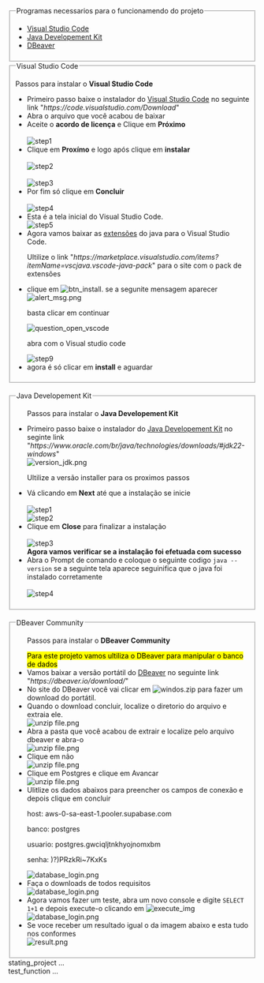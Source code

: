 <body>
        <div id="progran_require">
            <fieldset>
                <legend>Programas necessarios para o funcionamendo do projeto</legend>
                <ul>
                    <li><a href="#VSCODE">Visual Studio Code</a></li>
                    <li><a href="#JDK">Java Developement Kit</a></li>
                    <li><a href="#DBEAVER">DBeaver</a></li>
                </ul>
            </fieldset>
        </div>
            <fieldset class="installer" id="VSCODE">
                <legend>Visual Studio Code</legend>
                <p>Passos para instalar o <b>Visual Studio Code</b></p>
                <ul>
                    <li>Primeiro passo baixe o instalador do <a href="https://code.visualstudio.com/Download">Visual Studio Code</a> no seguinte link "<em>https://code.visualstudio.com/Download</em>"</li>
                    <li>Abra o arquivo que você acabou de baixar</li>
                    <li>Aceite o <b>acordo de licença</b> e Clique em <b>Próximo</b> </li>
                    <br>
                    <span class="img_container">
                        <img class="steps_vscode" src="IMG/docs_vscode/step 1.png" alt="step1">
                    </span>
                    <br>
                    <li>Clique em <b>Proxímo</b> e logo após clique em <b>instalar</b></li>
                    <br>
                    <span class="img_container">
                        <img class="steps_vscode" src="IMG/docs_vscode/step 2.png" alt="step2">
                    </span>
                    <br>
                    <br>
                    <span class="img_container">
                        <img class="steps_vscode" src="IMG/docs_vscode/step 3.png" alt="step3">
                    </span>
                    <br>
                    <li>Por fim só clique em <b>Concluir</b></li>
                    <br>
                    <span class="img_container">
                        <img class="steps_vscode" src="IMG/docs_vscode/step 4.png" alt="step4">
                    </span>
                    <br>
					<li>Esta é a tela inicial do Visual Studio Code.</li>
                    <span class="img_container">
                        <img class="steps_vscode" src="IMG/docs_vscode/step 5.png" alt="step5">
                    </span>
					<br>
					<li>Agora vamos baixar as <a href="https://marketplace.visualstudio.com/items?itemName=vscjava.vscode-java-pack">extensões</a> do java para o Visual Studio Code.</li>
                        <p>Ultilize o link "<em>https://marketplace.visualstudio.com/items?itemName=vscjava.vscode-java-pack</em>" para o site com o pack de extensões</p>
                    <li>clique em <img src="IMG/docs_vscode/btn_install.png" alt="btn_install">. se a segunite mensagem aparecer</li>
                    <span class="img_container">
                        <img src="IMG/docs_vscode/alert_msg.png" alt="alert_msg.png">
                    </span>
                    <p>basta clicar em continuar</p>
                    <span class="img_container">
                        <img src="IMG/docs_vscode/question_open_vscode.png" alt="question_open_vscode">
                    </span>
                    <p>abra com o Visual studio code</p>
                    <span class="img_container">
                        <img src="IMG/docs_vscode/step 9.png" alt="step9">
                    </span>
                    <li>agora é só clicar em <b>install</b> e aguardar</li>
                </ul>
            </fieldset>
            <br>
            <fieldset class="installer" id="JDK">
                <legend>Java Developement Kit</legend>
                <ul>
                    <p>Passos para instalar o <b>Java Developement Kit</b></p>
                    <li>Primeiro passo baixe o instalador do <a href="https://www.oracle.com/br/java/technologies/downloads/#jdk22-windows">Java Developement Kit</a> no seginte link "<em>https://www.oracle.com/br/java/technologies/downloads/#jdk22-windows</em>"</li>
                    <span class="img_container">
                        <img src="IMG/docs_JDK/version_jdk.png" alt="version_jdk.png">
                    </span>
                    <p>Ultilize a versão installer para os proximos passos</p>
                    <li>Vá clicando em <b>Next</b> até que a instalação se inicie</li>
                    <br>
                    <span class="img_container">
                        <img class="steps_jdk" src="IMG/docs_JDK/step1.png" alt="step1">
                    </span>
                    <br>
                    <span class="img_container">
                        <img class="steps_jdk" src="IMG/docs_JDK/step2.png" alt="step2">
                    </span>
                    <br>
                    <li>Clique em <b>Close</b> para finalizar a instalação</li>
                    <br>
                    <span class="img_container">
                        <img class="steps_jdk" src="IMG/docs_JDK/step3.png" alt="step3">
                    </span>
                    <br>
                    <b>Agora vamos verificar se a instalação foi efetuada com sucesso</b>
                    <li>Abra o Prompt de comando e coloque o seguinte codigo <code class="cmd">java --version</code> se a seguinte tela aparece seguinifica que o java foi instalado corretamente</li>
                    <br>
                    <span class="img_container">
                        <img class="steps_jdk" src="IMG/docs_JDK/step4.png" alt="step4">
                    </span>
                </ul>
            </fieldset>
            <br>
            <fieldset class="installer" id="DBEAVER">
                <legend>DBeaver Community</legend>
                <ul>
                    <p>Passos para instalar o <b>DBeaver Community</b></p>
                    <mark>Para este projeto vamos ultiliza o DBeaver para manipular o banco de dados</mark>
                    <li>Vamos baixar a versão portátil do <a href="https://dbeaver.io/download/">DBeaver</a> no seguinte link "<em>https://dbeaver.io/download/</em>"</li>
                    <li>No site do DBeaver você vai clicar em <img src="IMG/docs_dbeaver/windows_zip_btn.png" alt="windos.zip"> para fazer um download do portátil.</li>
                    <li>Quando o download concluir, localize o diretorio do arquivo e extraia ele.</li>
                    <span class="img_container">
                        <img src="IMG/docs_dbeaver/unzip file.png" alt="unzip file.png">
                    </span>
                    <li>Abra a pasta que você acabou de extrair e localize pelo arquivo dbeaver e abra-o</li>
                    <span class="img_container">
                        <img src="IMG/docs_dbeaver/dbeaver.exe.png" alt="unzip file.png">
                    </span>
                    <li>Clique em não</li>
                    <span class="img_container">
                        <img src="IMG/docs_dbeaver/step2.png" alt="unzip file.png">
                    </span>
                    <li>Clique em Postgres e clique em Avancar</li>
                    <span class="img_container">
                        <img src="IMG/docs_dbeaver/step3.png" alt="unzip file.png">
                    </span>
                    <li>Ulitlize os dados abaixos para preencher os campos de conexão e depois clique em concluir</li>
                    <p>host: aws-0-sa-east-1.pooler.supabase.com</p>
                    <p>banco: postgres</p>
                    <p>usuario: postgres.gwciqljtnkhyojnomxbm</p>
                    <p>senha: )?)PRzkRi~7KxKs</p>
                    <span class="img_container">
                        <img src="IMG/docs_dbeaver/database_login.png" alt="database_login.png">
                    </span>
                    <li>Faça o downloads de todos requisitos</li>
                    <span class="img_container">
                        <img src="IMG/docs_dbeaver/donwload_requisitos.png" alt="database_login.png">
                    </span>
                    <li>Agora vamos fazer um teste, abra um novo console e digite <code>SELECT 1+1</code> e depois execute-o clicando em <img src="IMG/docs_dbeaver/execute_img.png" alt="execute_img"></li>
                    <span class="img_container">
                        <img src="IMG/docs_dbeaver/console.png" alt="database_login.png">
                    </span>
                    <li>Se voce receber um resultado igual o da imagem abaixo e esta tudo nos conformes</li>
                    <span class="img_container">
                        <img src="IMG/docs_dbeaver/result.png" alt="result.png">
                    </span>
                </ul>
            </fieldset>
        </div>
        <div id="stating_project">
            stating_project ...
        </div>
        <div id="test_function">
            test_function ...
        </div>
        <div hidden>
            <ul>
                <li>arquivo .proprierts que formata locais de usabilidade do scopo</li>
                <li>repositore onde pode ser alterado caminho do projeto fazendo com que seja renderizando outra tela</li>
                <li>alteração no html</li>
                <li>Mudança de scopo de busca em java e javascript</li>
            </ul>
        </div>
    </body>

